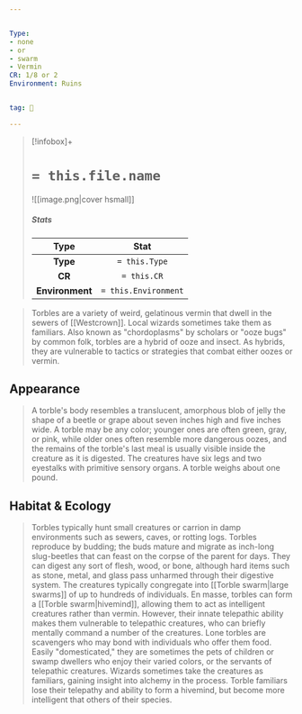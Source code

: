 ```yaml
---


Type:
- none
- or
- swarm
- Vermin
CR: 1/8 or 2
Environment: Ruins


tag: 👹

---
```


> [!infobox]+
> #  `= this.file.name`
> ![[image.png|cover hsmall]]
> ##### Stats
> Type | Stat |
> :---:|:---:|
> **Type** | `= this.Type` |
> **CR** | `= this.CR` |
> **Environment** | `= this.Environment` |



> Torbles are a variety of weird, gelatinous vermin that dwell in the sewers of [[Westcrown]].  Local wizards sometimes take them as familiars. Also known as "chordoplasms" by scholars or "ooze bugs" by common folk, torbles are a hybrid of ooze and insect. As hybrids, they are vulnerable to tactics or strategies that combat either oozes or vermin.


## Appearance

> A torble's body resembles a translucent,  amorphous blob of jelly the shape of a beetle or grape about seven inches high and five inches wide. A torble may be any color; younger ones are often green, gray, or pink, while older ones often resemble more dangerous oozes, and the remains of the torble's last meal is usually visible inside the creature as it is digested. The creatures have six legs and two eyestalks with primitive sensory organs. A torble weighs about one pound.


## Habitat & Ecology

> Torbles typically hunt small creatures or carrion in damp environments such as sewers, caves, or rotting logs. Torbles reproduce by budding; the buds mature and migrate as inch-long slug-beetles that can feast on the corpse of the parent for days.  They can digest any sort of flesh, wood, or bone, although hard items such as stone, metal, and glass pass unharmed through their digestive system. The creatures typically congregate into [[Torble swarm|large swarms]] of up to hundreds of individuals. En masse, torbles can form a [[Torble swarm|hivemind]], allowing them to act as intelligent creatures rather than vermin. However, their innate telepathic ability makes them vulnerable to telepathic creatures, who can briefly mentally command a number of the creatures.
> Lone torbles are scavengers who may bond with individuals who offer them food. Easily "domesticated," they are sometimes the pets of children or swamp dwellers who enjoy their varied colors, or the servants of telepathic creatures. Wizards sometimes take the creatures as familiars, gaining insight into alchemy in the process. Torble familiars lose their telepathy and ability to form a hivemind, but become more intelligent that others of their species.







